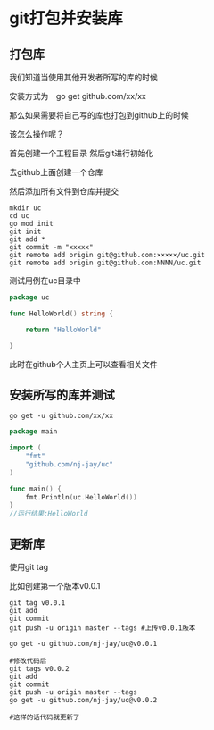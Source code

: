# git打包并安装库

## 打包库

我们知道当使用其他开发者所写的库的时候

安装方式为　go get github.com/xx/xx

那么如果需要将自己写的库也打包到github上的时候

该怎么操作呢？

首先创建一个工程目录 然后git进行初始化

去github上面创建一个仓库

然后添加所有文件到仓库并提交

```shell
mkdir uc
cd uc
go mod init
git init
git add *	
git commit -m "xxxxx"
git remote add origin git@github.com:×××××/uc.git
git remote add origin git@github.com:NNNN/uc.git  
```

测试用例在uc目录中

```go
package uc

func HelloWorld() string {

    return "HelloWorld"

}
```

此时在github个人主页上可以查看相关文件

## 安装所写的库并测试

```shell
go get -u github.com/xx/xx
```

```go
package main

import (
    "fmt"
    "github.com/nj-jay/uc"
)

func main() {
    fmt.Println(uc.HelloWorld())
}
//运行结果:HelloWorld
```

## 更新库

使用git tag

比如创建第一个版本v0.0.1

```shell
git tag v0.0.1
git add
git commit
git push -u origin master --tags #上传v0.0.1版本

go get -u github.com/nj-jay/uc@v0.0.1

#修改代码后
git tags v0.0.2
git add
git commit
git push -u origin master --tags
go get -u github.com/nj-jay/uc@v0.0.2

#这样的话代码就更新了
```

